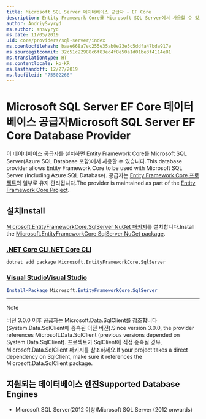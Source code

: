 ```yaml
---
title: Microsoft SQL Server 데이터베이스 공급자 - EF Core
description: Entity Framework Core를 Microsoft SQL Server에서 사용할 수 있도록 허용하는 데이터베이스 공급자에 관한 문서
author: AndriySvyryd
ms.author: ansvyryd
ms.date: 11/05/2019
uid: core/providers/sql-server/index
ms.openlocfilehash: baae668a7ec255e35ab0e23e5c5ddfa47bda917e
ms.sourcegitcommit: 32c51c22988c6f83ed4f8e50a1d01be3f4114e81
ms.translationtype: HT
ms.contentlocale: ko-KR
ms.lasthandoff: 12/27/2019
ms.locfileid: "75502268"
---
```

# <a name="microsoft-sql-server-ef-core-database-provider"></a><span data-ttu-id="4d47b-103">Microsoft SQL Server EF Core 데이터베이스 공급자</span><span class="sxs-lookup"><span data-stu-id="4d47b-103">Microsoft SQL Server EF Core Database Provider</span></span>

<span data-ttu-id="4d47b-104">이 데이터베이스 공급자를 설치하면 Entity Framework Core를 Microsoft SQL Server(Azure SQL Database 포함)에서 사용할 수 있습니다.</span><span class="sxs-lookup"><span data-stu-id="4d47b-104">This database provider allows Entity Framework Core to be used with Microsoft SQL Server (including Azure SQL Database).</span></span> <span data-ttu-id="4d47b-105">공급자는 [Entity Framework Core 프로젝트](https://github.com/aspnet/EntityFrameworkCore)의 일부로 유지 관리됩니다.</span><span class="sxs-lookup"><span data-stu-id="4d47b-105">The provider is maintained as part of the [Entity Framework Core Project](https://github.com/aspnet/EntityFrameworkCore).</span></span>

## <a name="install"></a><span data-ttu-id="4d47b-106">설치</span><span class="sxs-lookup"><span data-stu-id="4d47b-106">Install</span></span>

<span data-ttu-id="4d47b-107">[Microsoft.EntityFrameworkCore.SqlServer NuGet 패키지](https://www.nuget.org/packages/Microsoft.EntityFrameworkCore.SqlServer/)를 설치합니다.</span><span class="sxs-lookup"><span data-stu-id="4d47b-107">Install the [Microsoft.EntityFrameworkCore.SqlServer NuGet package](https://www.nuget.org/packages/Microsoft.EntityFrameworkCore.SqlServer/).</span></span>

### <a name="net-core-clitabdotnet-core-cli"></a>[<span data-ttu-id="4d47b-108">.NET Core CLI</span><span class="sxs-lookup"><span data-stu-id="4d47b-108">.NET Core CLI</span></span>](#tab/dotnet-core-cli)

```dotnetcli
dotnet add package Microsoft.EntityFrameworkCore.SqlServer
```

### <a name="visual-studiotabvs"></a>[<span data-ttu-id="4d47b-109">Visual Studio</span><span class="sxs-lookup"><span data-stu-id="4d47b-109">Visual Studio</span></span>](#tab/vs)

``` powershell
Install-Package Microsoft.EntityFrameworkCore.SqlServer
```

***

> [!NOTE]
> <span data-ttu-id="4d47b-110">버전 3.0.0 이후 공급자는 Microsoft.Data.SqlClient를 참조합니다(System.Data.SqlClient에 종속된 이전 버전).</span><span class="sxs-lookup"><span data-stu-id="4d47b-110">Since version 3.0.0, the provider references Microsoft.Data.SqlClient (previous versions depended on System.Data.SqlClient).</span></span> <span data-ttu-id="4d47b-111">프로젝트가 SqlClient에 직접 종속될 경우, Microsoft.Data.SqlClient 패키지를 참조하세요.</span><span class="sxs-lookup"><span data-stu-id="4d47b-111">If your project takes a direct dependency on SqlClient, make sure it references the Microsoft.Data.SqlClient package.</span></span>

## <a name="supported-database-engines"></a><span data-ttu-id="4d47b-112">지원되는 데이터베이스 엔진</span><span class="sxs-lookup"><span data-stu-id="4d47b-112">Supported Database Engines</span></span>

* <span data-ttu-id="4d47b-113">Microsoft SQL Server(2012 이상)</span><span class="sxs-lookup"><span data-stu-id="4d47b-113">Microsoft SQL Server (2012 onwards)</span></span>
